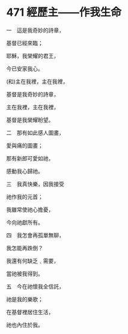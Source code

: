 # 471 經歷主——作我生命

一　這是我奇妙的詩章，

基督已經來臨；

耶穌，我榮耀的君王，

今已安家我心。

(和)主在我裡，主在我裡，

基督是我奇妙的詩章，

主在我裡，主在我裡，

基督是我榮耀盼望。

二　那有如此感人圖畫，

愛與痛的圖畫；

那有新郎可愛如祂，

感動我心歸祂。

三　我真快樂，因我接受

祂作我的元首；

我雖常使祂心擔憂，

今向祂獻所有。

四　我怎會再孤單無聊，

我怎能再跌倒？

我還有何缺乏﹑需要，

當祂被我得到。

五　今在祂懷我全信託，

祂是我的樂歌；

在基督裡居住生活，

祂也內住於我。

